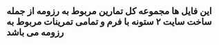## این فایل ها مجموعه کل تمارین مربوط به رزومه از جمله ساخت سایت ۲ ستونه با فرم و تمامی تمرینات مربوط به رزومه می باشد
